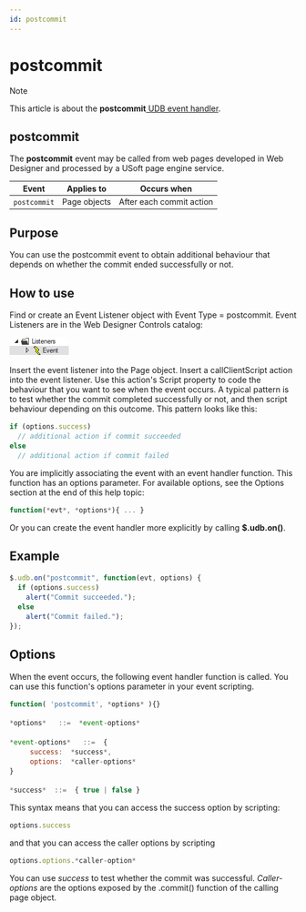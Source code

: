 ```yaml
---
id: postcommit
---
```


# postcommit



> [!NOTE]
> This article is about the **postcommit**[ UDB event handler](/docs/Web_and_app_UIs/UDB_Events).

## **postcommit**

The **postcommit** event may be called from web pages developed in Web Designer and processed by a USoft page engine service.

|**Event**|**Applies to**|**Occurs when**|
|--------|--------|--------|
|`postcommit`|Page objects|After each commit action|



## Purpose

You can use the postcommit event to obtain additional behaviour that depends on whether the commit ended successfully or not.

## How to use

Find or create an Event Listener object with Event Type = postcommit. Event Listeners are in the Web Designer Controls catalog:

![](./assets/ff8672be-ff07-426e-ba7e-0ecf37444b63.png)

Insert the event listener into the Page object. Insert a callClientScript action into the event listener. Use this action's Script property to code the behaviour that you want to see when the event occurs. A typical pattern is to test whether the commit completed successfully or not, and then script behaviour depending on this outcome. This pattern looks like this:

```js
if (options.success)
  // additional action if commit succeeded
else
  // additional action if commit failed
```

You are implicitly associating the event with an event handler function. This function has an options parameter. For available options, see the Options section at the end of this help topic:

```js
function(*evt*, *options*){ ... }
```

Or you can create the event handler more explicitly by calling **$.udb.on()**.

## Example

```js
$.udb.on("postcommit", function(evt, options) {
  if (options.success)
    alert("Commit succeeded.");
  else
    alert("Commit failed.");
});
```

## Options

When the event occurs, the following event handler function is called. You can use this function's options parameter in your event scripting.

```js
function( 'postcommit', *options* ){}

*options*   ::=  *event-options*

*event-options*   ::=  {
     success:  *success*,
     options:  *caller-options*
}

*success*  ::=  { true | false }
```

This syntax means that you can access the success option by scripting:

```js
options.success
```

and that you can access the caller options by scripting

```js
options.options.*caller-option*
```

You can use *success* to test whether the commit was successful. *Caller-options* are the options exposed by the .commit() function of the calling page object.